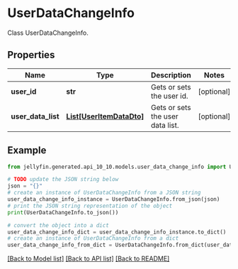 # UserDataChangeInfo

Class UserDataChangeInfo.

## Properties

Name | Type | Description | Notes
------------ | ------------- | ------------- | -------------
**user_id** | **str** | Gets or sets the user id. | [optional] 
**user_data_list** | [**List[UserItemDataDto]**](UserItemDataDto.md) | Gets or sets the user data list. | [optional] 

## Example

```python
from jellyfin.generated.api_10_10.models.user_data_change_info import UserDataChangeInfo

# TODO update the JSON string below
json = "{}"
# create an instance of UserDataChangeInfo from a JSON string
user_data_change_info_instance = UserDataChangeInfo.from_json(json)
# print the JSON string representation of the object
print(UserDataChangeInfo.to_json())

# convert the object into a dict
user_data_change_info_dict = user_data_change_info_instance.to_dict()
# create an instance of UserDataChangeInfo from a dict
user_data_change_info_from_dict = UserDataChangeInfo.from_dict(user_data_change_info_dict)
```
[[Back to Model list]](../README.md#documentation-for-models) [[Back to API list]](../README.md#documentation-for-api-endpoints) [[Back to README]](../README.md)


